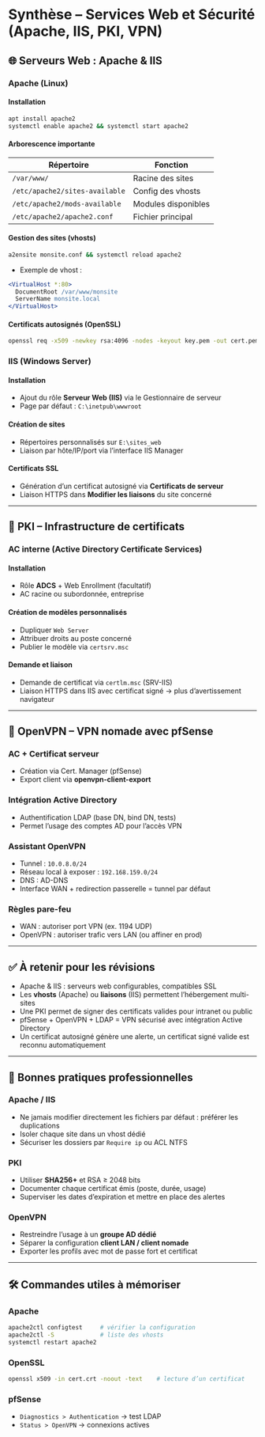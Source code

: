 # Synthèse – Services Web et Sécurité (Apache, IIS, PKI, VPN)
## 🌐 Serveurs Web : Apache & IIS

### Apache (Linux)

#### Installation

```bash
apt install apache2
systemctl enable apache2 && systemctl start apache2
```

#### Arborescence importante

|Répertoire|Fonction|
|---|---|
|`/var/www/`|Racine des sites|
|`/etc/apache2/sites-available`|Config des vhosts|
|`/etc/apache2/mods-available`|Modules disponibles|
|`/etc/apache2/apache2.conf`|Fichier principal|

#### Gestion des sites (vhosts)

```bash
a2ensite monsite.conf && systemctl reload apache2
```

- Exemple de vhost :

```apache
<VirtualHost *:80>
  DocumentRoot /var/www/monsite
  ServerName monsite.local
</VirtualHost>
```

#### Certificats autosignés (OpenSSL)

```bash
openssl req -x509 -newkey rsa:4096 -nodes -keyout key.pem -out cert.pem -days 365
```

### IIS (Windows Server)

#### Installation

- Ajout du rôle **Serveur Web (IIS)** via le Gestionnaire de serveur
- Page par défaut : `C:\inetpub\wwwroot`

#### Création de sites

- Répertoires personnalisés sur `E:\sites_web`
- Liaison par hôte/IP/port via l’interface IIS Manager

#### Certificats SSL

- Génération d’un certificat autosigné via **Certificats de serveur**
- Liaison HTTPS dans **Modifier les liaisons** du site concerné

---

## 🔐 PKI – Infrastructure de certificats

### AC interne (Active Directory Certificate Services)

#### Installation

- Rôle **ADCS** + Web Enrollment (facultatif)
- AC racine ou subordonnée, entreprise

#### Création de modèles personnalisés

- Dupliquer `Web Server`
- Attribuer droits au poste concerné
- Publier le modèle via `certsrv.msc`

#### Demande et liaison

- Demande de certificat via `certlm.msc` (SRV-IIS)
- Liaison HTTPS dans IIS avec certificat signé → plus d’avertissement navigateur

---

## 🔐 OpenVPN – VPN nomade avec pfSense

### AC + Certificat serveur

- Création via Cert. Manager (pfSense)
- Export client via **openvpn-client-export**

### Intégration Active Directory

- Authentification LDAP (base DN, bind DN, tests)
- Permet l’usage des comptes AD pour l’accès VPN

### Assistant OpenVPN

- Tunnel : `10.0.8.0/24`
- Réseau local à exposer : `192.168.159.0/24`
- DNS : AD-DNS
- Interface WAN + redirection passerelle = tunnel par défaut

### Règles pare-feu

- WAN : autoriser port VPN (ex. 1194 UDP)
- OpenVPN : autoriser trafic vers LAN (ou affiner en prod)

---

## ✅ À retenir pour les révisions

- Apache & IIS : serveurs web configurables, compatibles SSL
- Les **vhosts** (Apache) ou **liaisons** (IIS) permettent l’hébergement multi-sites
- Une PKI permet de signer des certificats valides pour intranet ou public
- pfSense + OpenVPN + LDAP = VPN sécurisé avec intégration Active Directory
- Un certificat autosigné génère une alerte, un certificat signé valide est reconnu automatiquement

---

## 📌 Bonnes pratiques professionnelles

### Apache / IIS

- Ne jamais modifier directement les fichiers par défaut : préférer les duplications
- Isoler chaque site dans un vhost dédié
- Sécuriser les dossiers par `Require ip` ou ACL NTFS

### PKI

- Utiliser **SHA256+** et RSA ≥ 2048 bits
- Documenter chaque certificat émis (poste, durée, usage)
- Superviser les dates d’expiration et mettre en place des alertes

### OpenVPN

- Restreindre l’usage à un **groupe AD dédié**
- Séparer la configuration **client LAN / client nomade**
- Exporter les profils avec mot de passe fort et certificat

---

## 🛠️ Commandes utiles à mémoriser

### Apache

```bash
apache2ctl configtest     # vérifier la configuration
apache2ctl -S             # liste des vhosts
systemctl restart apache2
```

### OpenSSL

```bash
openssl x509 -in cert.crt -noout -text    # lecture d’un certificat
```

### pfSense

- `Diagnostics > Authentication` → test LDAP
- `Status > OpenVPN` → connexions actives